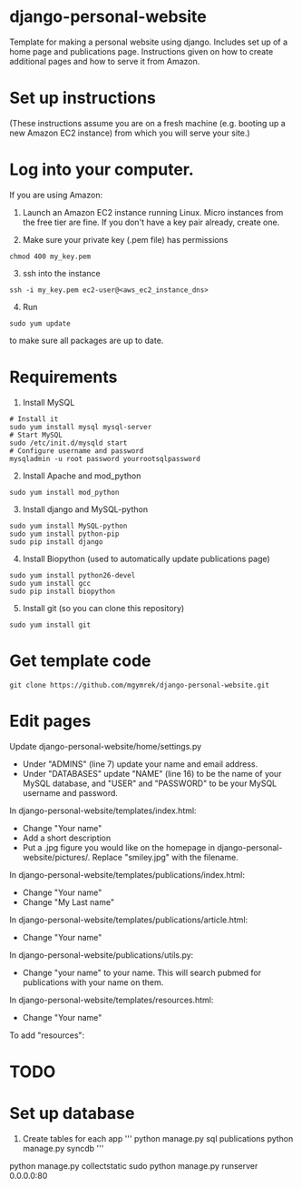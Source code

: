 django-personal-website
=======================

Template for making a personal website using django. Includes set up of a home page and publications page. Instructions given on how to create additional pages and how to serve it from Amazon.

Set up instructions
=======================
(These instructions assume you are on a fresh machine (e.g. booting up a new Amazon EC2 instance) from which you will serve your site.)

Log into your computer.
=======================

If you are using Amazon:
1. Launch an Amazon EC2 instance running Linux. Micro instances from the free tier are fine. If you don't have a key pair already, create one.

2. Make sure your private key (.pem file) has permissions
```
chmod 400 my_key.pem
```

3. ssh into the instance
```
ssh -i my_key.pem ec2-user@<aws_ec2_instance_dns>
```

4. Run
```
sudo yum update
```
to make sure all packages are up to date.

Requirements
=======================

1. Install MySQL
```
# Install it
sudo yum install mysql mysql-server
# Start MySQL
sudo /etc/init.d/mysqld start
# Configure username and password
mysqladmin -u root password yourrootsqlpassword
```

2. Install Apache and mod_python
```
sudo yum install mod_python
```

3. Install django and MySQL-python
```
sudo yum install MySQL-python
sudo yum install python-pip
sudo pip install django
```

4. Install Biopython (used to automatically update publications page)	
```
sudo yum install python26-devel
sudo yum install gcc
sudo pip install biopython
```

5. Install git (so you can clone this repository)
```
sudo yum install git
```

Get template code
=======================

```
git clone https://github.com/mgymrek/django-personal-website.git
```

Edit pages
=======================

Update django-personal-website/home/settings.py
- Under "ADMINS" (line 7) update your name and email address.
- Under "DATABASES" update "NAME" (line 16) to be the name of your MySQL database, and "USER" and "PASSWORD" to be your MySQL username and password.

In django-personal-website/templates/index.html:
- Change "Your name"
- Add a short description
- Put a .jpg figure you would like on the homepage in django-personal-website/pictures/. Replace "smiley.jpg" with the filename.

In django-personal-website/templates/publications/index.html:
- Change "Your name"
- Change "My Last name"

In django-personal-website/templates/publications/article.html:
- Change "Your name"

In django-personal-website/publications/utils.py:
- Change "your name" to your name. This will search pubmed for publications with your name on them.

In django-personal-website/templates/resources.html:
- Change "Your name"

To add "resources":
# TODO

Set up database
=======================


1. Create tables for each app
'''
python manage.py sql publications
python manage.py syncdb
'''


python manage.py collectstatic
sudo python manage.py runserver 0.0.0.0:80